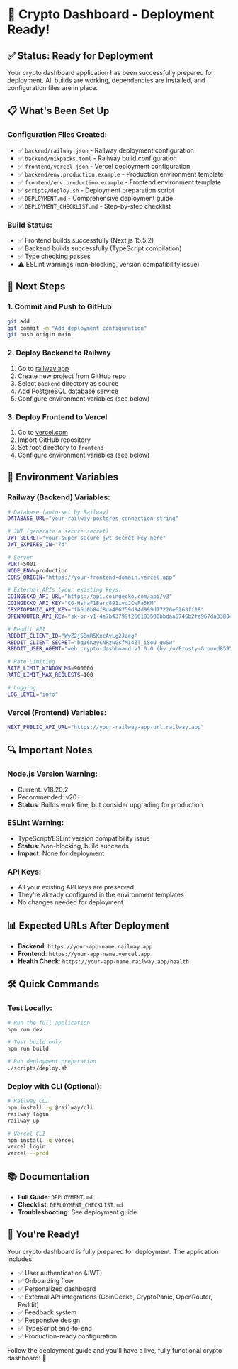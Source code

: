 # 🚀 Crypto Dashboard - Deployment Ready!

## ✅ Status: Ready for Deployment

Your crypto dashboard application has been successfully prepared for deployment. All builds are working, dependencies are installed, and configuration files are in place.

## 📋 What's Been Set Up

### Configuration Files Created:
- ✅ `backend/railway.json` - Railway deployment configuration
- ✅ `backend/nixpacks.toml` - Railway build configuration  
- ✅ `frontend/vercel.json` - Vercel deployment configuration
- ✅ `backend/env.production.example` - Production environment template
- ✅ `frontend/env.production.example` - Frontend environment template
- ✅ `scripts/deploy.sh` - Deployment preparation script
- ✅ `DEPLOYMENT.md` - Comprehensive deployment guide
- ✅ `DEPLOYMENT_CHECKLIST.md` - Step-by-step checklist

### Build Status:
- ✅ Frontend builds successfully (Next.js 15.5.2)
- ✅ Backend builds successfully (TypeScript compilation)
- ✅ Type checking passes
- ⚠️ ESLint warnings (non-blocking, version compatibility issue)

## 🎯 Next Steps

### 1. Commit and Push to GitHub
```bash
git add .
git commit -m "Add deployment configuration"
git push origin main
```

### 2. Deploy Backend to Railway
1. Go to [railway.app](https://railway.app)
2. Create new project from GitHub repo
3. Select `backend` directory as source
4. Add PostgreSQL database service
5. Configure environment variables (see below)

### 3. Deploy Frontend to Vercel
1. Go to [vercel.com](https://vercel.com)
2. Import GitHub repository
3. Set root directory to `frontend`
4. Configure environment variables (see below)

## 🔧 Environment Variables

### Railway (Backend) Variables:
```bash
# Database (auto-set by Railway)
DATABASE_URL="your-railway-postgres-connection-string"

# JWT (generate a secure secret)
JWT_SECRET="your-super-secure-jwt-secret-key-here"
JWT_EXPIRES_IN="7d"

# Server
PORT=5001
NODE_ENV=production
CORS_ORIGIN="https://your-frontend-domain.vercel.app"

# External APIs (your existing keys)
COINGECKO_API_URL="https://api.coingecko.com/api/v3"
COINGECKO_API_KEY="CG-HshaF1Bard891ivgJCwPa5KM"
CRYPTOPANIC_API_KEY="fb5d0b84f8da406759d94d999d77226e6263ff18"
OPENROUTER_API_KEY="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"

# Reddit API
REDDIT_CLIENT_ID="WyZ2jSBmR5KxcAvLg2Jzeg"
REDDIT_CLIENT_SECRET="bq16KzyCNRzwGsfMI4ZT_iSoU_gwSw"
REDDIT_USER_AGENT="web:crypto-dashboard:v1.0.0 (by /u/Frosty-Ground8595)"

# Rate Limiting
RATE_LIMIT_WINDOW_MS=900000
RATE_LIMIT_MAX_REQUESTS=100

# Logging
LOG_LEVEL="info"
```

### Vercel (Frontend) Variables:
```bash
NEXT_PUBLIC_API_URL="https://your-railway-app-url.railway.app"
```

## 🔍 Important Notes

### Node.js Version Warning:
- Current: v18.20.2
- Recommended: v20+
- **Status**: Builds work fine, but consider upgrading for production

### ESLint Warning:
- TypeScript/ESLint version compatibility issue
- **Status**: Non-blocking, build succeeds
- **Impact**: None for deployment

### API Keys:
- All your existing API keys are preserved
- They're already configured in the environment templates
- No changes needed for deployment

## 📊 Expected URLs After Deployment

- **Backend**: `https://your-app-name.railway.app`
- **Frontend**: `https://your-app-name.vercel.app`
- **Health Check**: `https://your-app-name.railway.app/health`

## 🛠️ Quick Commands

### Test Locally:
```bash
# Run the full application
npm run dev

# Test build only
npm run build

# Run deployment preparation
./scripts/deploy.sh
```

### Deploy with CLI (Optional):
```bash
# Railway CLI
npm install -g @railway/cli
railway login
railway up

# Vercel CLI
npm install -g vercel
vercel login
vercel --prod
```

## 📚 Documentation

- **Full Guide**: `DEPLOYMENT.md`
- **Checklist**: `DEPLOYMENT_CHECKLIST.md`
- **Troubleshooting**: See deployment guide

## 🎉 You're Ready!

Your crypto dashboard is fully prepared for deployment. The application includes:

- ✅ User authentication (JWT)
- ✅ Onboarding flow
- ✅ Personalized dashboard
- ✅ External API integrations (CoinGecko, CryptoPanic, OpenRouter, Reddit)
- ✅ Feedback system
- ✅ Responsive design
- ✅ TypeScript end-to-end
- ✅ Production-ready configuration

Follow the deployment guide and you'll have a live, fully functional crypto dashboard! 🚀
